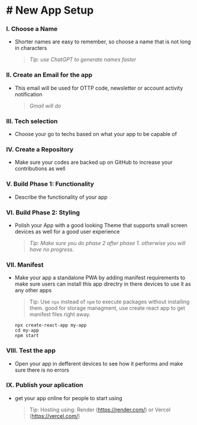 
# # New App Setup

### I. Choose a Name
- Shorter names are easy to remember, so choose a name that is not long in characters
    > *Tip: use ChatGPT to generate names faster*

### II. Create an Email for the app
- This email will be used for OTTP code, newsletter or account activity notification
    > *Gmail will do*

### III. Tech selection
- Choose your go to techs based on what your app to be capable of

### IV. Create a Repository
- Make sure your codes are backed up on GitHub to increase your contributions as well 

### V. Build Phase 1: Functionality 
- Describe the functionality of your app

### VI. Build Phase 2: Styling
- Polish your App with a good looking Theme that supports small screen devices as well for a good user experience
    > *Tip: Make sure you do phase 2 after phase 1. otherwise you will have no progress.*

### VII. Manifest
- Make your app a standalone PWA by adding manifest requirements to make sure users can install this app directry in there devices to use it as any other apps

    > Tip: Use `npx` instead of `npm` to execute packages without installing them. good for storage managment, use create react app to get manifest files right away.

    ```
    npx create-react-app my-app
    cd my-app
    npm start
    ```

    
     

### VIII. Test the app
- Open your app in defferent devices to see how it performs and make sure there is no errors

### IX. Publish your aplication
- get your app online for people to start using
    > Tip: Hosting using: Render (https://render.com/) or Vercel (https://vercel.com/)




